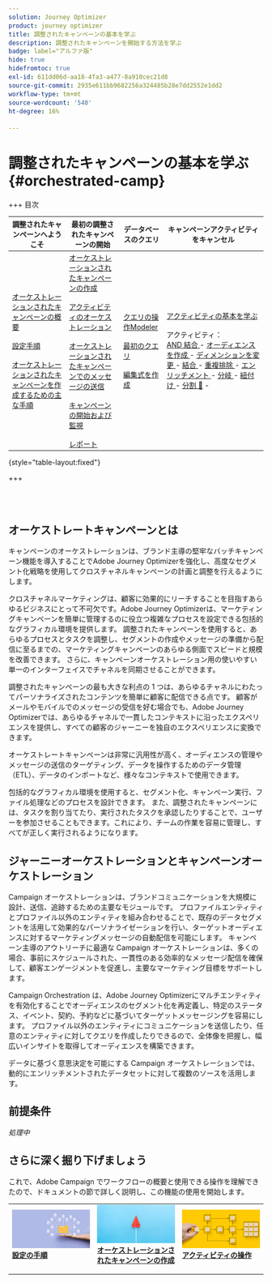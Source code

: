 ```yaml
---
solution: Journey Optimizer
product: journey optimizer
title: 調整されたキャンペーンの基本を学ぶ
description: 調整されたキャンペーンを開始する方法を学ぶ
badge: label="アルファ版"
hide: true
hidefromtoc: true
exl-id: 611dd06d-aa18-4fa3-a477-8a910cec21d8
source-git-commit: 2935e611bb9682256a324485b28e7dd2552e1dd2
workflow-type: tm+mt
source-wordcount: '540'
ht-degree: 16%

---
```


# 調整されたキャンペーンの基本を学ぶ {#orchestrated-camp}


+++ 目次

| 調整されたキャンペーンへようこそ | 最初の調整されたキャンペーンの開始 | データベースのクエリ | キャンペーンアクティビティをキャンセル |
|---|---|---|---|
| [ オーケストレーションされたキャンペーンの概要 ](gs-orchestrated-campaigns.md)<br/><br/>[ 設定手順 ](configuration-steps.md)<br/><br/>[ オーケストレーションされたキャンペーンを作成するための主な手順 ](gs-campaign-creation.md) | [ オーケストレーションされたキャンペーンの作成 ](create-orchestrated-campaign.md)<br/><br/>[ アクティビティのオーケストレーション ](orchestrate-activities.md)<br/><br/>[ オーケストレーションされたキャンペーンでのメッセージの送信 ](send-messages.md)<br/><br/>[ キャンペーンの開始および監視 ](start-monitor-campaigns.md)<br/><br/>[ レポート ](reporting-campaigns.md) | [ クエリの操作Modeler](orchestrated-query-modeler.md)<br/><br/>[ 最初のクエリ ](build-query.md)<br/><br/>[ 編集式を作成 ](edit-expressions.md) | [ アクティビティの基本を学ぶ ](activities/about-activities.md)<br/><br/> アクティビティ：<br/>[AND 結合 ](activities/and-join.md) - [ オーディエンスを作成 ](activities/build-audience.md) - [ ディメンションを変更 ](activities/change-dimension.md) - [ 結合 ](activities/combine.md) - [ 重複排除 ](activities/deduplication.md) - [ エンリッチメント ](activities/enrichment.md) - [ 分岐 ](activities/fork.md) - [ 紐付け ](activities/reconciliation.md) - [ 分割 ](activities/split.md) [&#128279;](activities/wait.md) - |

{style="table-layout:fixed"}

+++

<br/><br/>

## オーケストレートキャンペーンとは

キャンペーンのオーケストレーションは、ブランド主導の堅牢なバッチキャンペーン機能を導入することでAdobe Journey Optimizerを強化し、高度なセグメント化戦略を使用してクロスチャネルキャンペーンの計画と調整を行えるようにします。

クロスチャネルマーケティングは、顧客に効果的にリーチすることを目指すあらゆるビジネスにとって不可欠です。Adobe Journey Optimizerは、マーケティングキャンペーンを簡単に管理するのに役立つ複雑なプロセスを設定できる包括的なグラフィカル環境を提供します。 調整されたキャンペーンを使用すると、あらゆるプロセスとタスクを調整し、セグメントの作成やメッセージの準備から配信に至るまでの、マーケティングキャンペーンのあらゆる側面でスピードと規模を改善できます。 さらに、キャンペーンオーケストレーション用の使いやすい単一のインターフェイスでチャネルを同期させることができます。

調整されたキャンペーンの最も大きな利点の 1 つは、あらゆるチャネルにわたってパーソナライズされたコンテンツを簡単に顧客に配信できる点です。 顧客がメールやモバイルでのメッセージの受信を好む場合でも、Adobe Journey Optimizerでは、あらゆるチャネルで一貫したコンテキストに沿ったエクスペリエンスを提供し、すべての顧客のジャーニーを独自のエクスペリエンスに変換できます。

オーケストレートキャンペーンは非常に汎用性が高く、オーディエンスの管理やメッセージの送信のターゲティング、データを操作するためのデータ管理（ETL）、データのインポートなど、様々なコンテキストで使用できます。

包括的なグラフィカル環境を使用すると、セグメント化、キャンペーン実行、ファイル処理などのプロセスを設計できます。 また、調整されたキャンペーンには、タスクを割り当てたり、実行されたタスクを承認したりすることで、ユーザーを参加させることもできます。これにより、チームの作業を容易に管理し、すべてが正しく実行されるようになります。

## ジャーニーオーケストレーションとキャンペーンオーケストレーション

Campaign オーケストレーションは、ブランドコミュニケーションを大規模に設計、送信、追跡するための主要なモジュールです。 プロファイルエンティティとプロファイル以外のエンティティを組み合わせることで、既存のデータセグメントを活用して効果的なパーソナライゼーションを行い、ターゲットオーディエンスに対するマーケティングメッセージの自動配信を可能にします。 キャンペーン主導のアウトリーチに最適な Campaign オーケストレーションは、多くの場合、事前にスケジュールされた、一貫性のある効率的なメッセージ配信を確保して、顧客エンゲージメントを促進し、主要なマーケティング目標をサポートします。

Campaign Orchestration は、Adobe Journey Optimizerにマルチエンティティを有効化することでオーディエンスのセグメント化を再定義し、特定のステータス、イベント、契約、予約などに基づいてターゲットメッセージングを容易にします。 プロファイル以外のエンティティにコミュニケーションを送信したり、任意のエンティティに対してクエリを作成したりできるので、全体像を把握し、幅広いインサイトを取得してオーディエンスを構築できます。

データに基づく意思決定を可能にする Campaign オーケストレーションでは、動的にエンリッチメントされたデータセットに対して複数のソースを活用します。

## 前提条件

*処理中*

<!--prerequisites & permissions-->

## さらに深く掘り下げましょう

これで、Adobe Campaign でワークフローの概要と使用できる操作を理解できたので、ドキュメントの節で詳しく説明し、この機能の使用を開始します。

<table style="table-layout:fixed"><tr style="border: 0;">
<td>
<a href="gs-campaign-creation.md">
<img alt="ワークフローへのアクセスと管理" src="assets/do-not-localize/workflow-access.jpeg">
</a>
<div>
<a href="gs-campaign-creation.md"><strong>設定の手順</strong></a>
</div>
<p>
</td>
<td>
<a href="create-orchestrated-campaign.md">
<img alt="リード" src="assets/do-not-localize/workflow-create.jpeg">
</a>
<div><a href="create-orchestrated-campaign.md"><strong> オーケストレーションされたキャンペーンの作成 </strong>
</div>
<p>
</td>
<td>
<a href="activities/about-activities.md">
<img alt="低頻度" src="assets/do-not-localize/workflow-activities.jpeg">
</a>
<div>
<a href="activities/about-activities.md"><strong> アクティビティの操作 </strong></a>
</div>
<p></td>
</tr></table>
